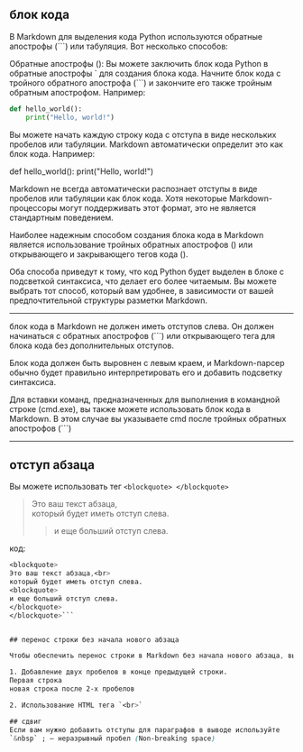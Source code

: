 ## блок кода
В Markdown для выделения кода Python используются обратные апострофы (```) или табуляция. Вот несколько способов:

Обратные апострофы (): Вы можете заключить блок кода Python в обратные апострофы ` для создания блока кода. Начните блок кода с тройного обратного апострофа (```) и закончите его также тройным обратным апострофом. Например:
```python
def hello_world():
    print("Hello, world!")
```

Вы можете начать каждую строку кода с отступа в виде нескольких пробелов или табуляции. Markdown автоматически определит это как блок кода. Например:

def hello_world():
    print("Hello, world!")


Markdown не всегда автоматически распознает отступы в виде пробелов или табуляции как блок кода. Хотя некоторые Markdown-процессоры могут поддерживать этот формат, это не является стандартным поведением.

Наиболее надежным способом создания блока кода в Markdown является использование тройных обратных апострофов () или открывающего и закрывающего тегов кода ().

Оба способа приведут к тому, что код Python будет выделен в блоке с подсветкой синтаксиса, что делает его более читаемым. Вы можете выбрать тот способ, который вам удобнее, в зависимости от вашей предпочтительной структуры разметки Markdown.

---------------
блок кода в Markdown не должен иметь отступов слева. Он должен начинаться с обратных апострофов (```) или открывающего тега для блока кода без дополнительных отступов. 

Блок кода должен быть выровнен с левым краем, и Markdown-парсер обычно будет правильно интерпретировать его и добавить подсветку синтаксиса.

Для вставки команд, предназначенных для выполнения в командной строке (cmd.exe), вы также можете использовать блок кода в Markdown. В этом случае вы указываете cmd после тройных обратных апострофов (```)

------------------

## отступ абзаца
Вы можете использовать тег `<blockquote> </blockquote>`


<blockquote>
Это ваш текст абзаца,<br>
который будет иметь отступ слева.
<blockquote>
и еще больший отступ слева.
</blockquote>
</blockquote>

код:
```css
<blockquote>
Это ваш текст абзаца,<br>
который будет иметь отступ слева.
<blockquote>
и еще больший отступ слева.
</blockquote>
</blockquote>```


## перенос строки без начала нового абзаца

Чтобы обеспечить перенос строки в Markdown без начала нового абзаца, вы можете использовать один из следующих способов:

1. Добавление двух пробелов в конце предыдущей строки.
Первая строка  
новая строка после 2-х пробелов

2. Использование HTML тега `<br>`

## сдвиг
Если вам нужно добавить отступы для параграфов в выводе используйте
`&nbsp` ; — неразрывный пробел (Non-breaking space)
